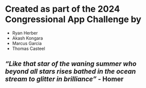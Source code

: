 # Created as part of the 2024 Congressional App Challenge by 
* Ryan Herber
* Akash Kongara
* Marcus Garcia
* Thomas Casteel

## *“Like that star of the waning summer who beyond all stars rises bathed in the ocean stream to glitter in brilliance”* __- Homer__
